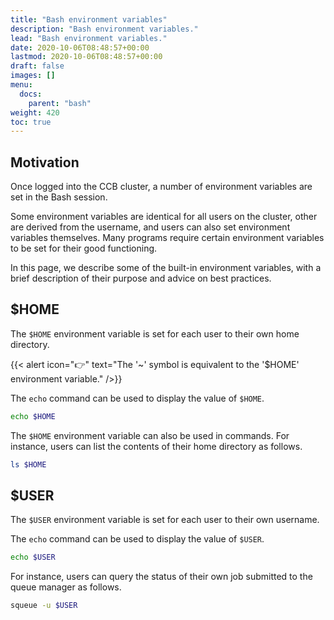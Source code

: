 ```yaml
---
title: "Bash environment variables"
description: "Bash environment variables."
lead: "Bash environment variables."
date: 2020-10-06T08:48:57+00:00
lastmod: 2020-10-06T08:48:57+00:00
draft: false
images: []
menu:
  docs:
    parent: "bash"
weight: 420
toc: true
---
```


## Motivation

Once logged into the CCB cluster, a number of environment variables are set
in the Bash session.

Some environment variables are identical for all users on the cluster,
other are derived from the username,
and users can also set environment variables themselves.
Many programs require certain environment variables to be set for their
good functioning.

In this page, we describe some of the built-in environment variables,
with a brief description of their purpose and advice on best practices.

## $HOME

The `$HOME` environment variable is set for each user to their own
home directory.

{{< alert icon="👉" text="The '~' symbol is equivalent to the '$HOME' environment variable." />}}

The `echo` command can be used to display the value of `$HOME`.

```bash
echo $HOME
```

The `$HOME` environment variable can also be used in commands.
For instance, users can list the contents of their home directory as follows.

```bash
ls $HOME
```

## $USER

The `$USER` environment variable is set for each user to their own
username.

The `echo` command can be used to display the value of `$USER`.

```bash
echo $USER
```

For instance, users can query the status of their own job submitted
to the queue manager as follows.

```bash
squeue -u $USER
```

<!-- Link definitions -->
